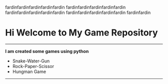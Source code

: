 fardinfardinfardinfardinfardin
fardinfardinfardinfardinfardin
fardinfardinfardinfardinfardin
fardinfardinfardinfardinfardin
fardinfardin

# Hi Welcome to My Game Repository
***

**I am created some games using python**
- Snake-Water-Gun
- Rock-Paper-Scissor
- Hungman Game
---



